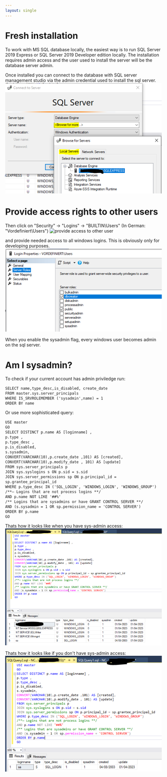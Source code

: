```yaml
---
layout: single
---
```


# Fresh installation
To work with MS SQL database locally, the easiest way is to run SQL Server 2019 Express or SQL Server 2019 Developer edition locally.
The installation requires admin access and the user used to install the server will be the database server admin.

Once installed you can connect to the database with SQL server management studio via the admin credential used to install the sql server.
![provide access to other user](/assets/images/software-engineering/databases/sql-server-management-studio-connect.PNG)


# Provide access rights to other users
Then click on "Security" -> "Logins" -> "BUILTIN\Users" (In German: "Vordefiniert\Users") 
![provide access to other user](/assets/images/software-engineering/databases/ssql-server-management-studio.PNG)

and provide needed access to all windows logins. This is obviously only for developing purposes.
![provide access to other user](/assets/images/software-engineering/databases/sql-server-management-studio-grant-access.PNG)

When you enable the sysadmin flag, every windows user becomes admin on the sql server.

# Am I sysadmin?
To check if your current account has admin priviledge run: 
```
SELECT name,type_desc,is_disabled, create_date
FROM master.sys.server_principals
WHERE IS_SRVROLEMEMBER ('sysadmin',name) = 1
ORDER BY name
```

Or use more sophisticated query:
```
USE master
GO
SELECT DISTINCT p.name AS [loginname] ,
p.type ,
p.type_desc ,
p.is_disabled,
s.sysadmin,
CONVERT(VARCHAR(10),p.create_date ,101) AS [created],
CONVERT(VARCHAR(10),p.modify_date , 101) AS [update]
FROM sys.server_principals p
JOIN sys.syslogins s ON p.sid = s.sid
JOIN sys.server_permissions sp ON p.principal_id = sp.grantee_principal_id
WHERE p.type_desc IN ('SQL_LOGIN', 'WINDOWS_LOGIN', 'WINDOWS_GROUP')
/**— Logins that are not process logins **/
AND p.name NOT LIKE '##%'
/** Logins that are sysadmins or have GRANT CONTROL SERVER **/
AND (s.sysadmin = 1 OR sp.permission_name = 'CONTROL SERVER')
ORDER BY p.name
GO
```

Thats how it looks like when you have sys-admin access:
![You are admin](/assets/images/software-engineering/databases/sql-server-management-studio-check-access-admin.PNG)

Thats how it looks like if you don't have sys-admin access:
![You are admin](/assets/images/software-engineering/databases/sql-server-management-studio-check-access-admin-no.PNG)
